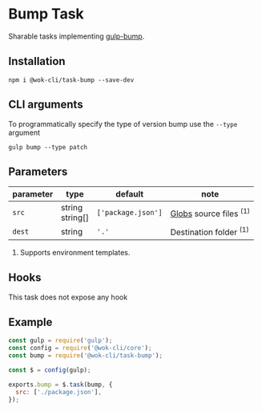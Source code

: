 # Bump Task

Sharable tasks implementing [gulp-bump](https://www.npmjs.com/package/gulp-bump).

## Installation

```
npm i @wok-cli/task-bump --save-dev
```

## CLI arguments

To programmatically specify the type of version bump use the `--type` argument

```
gulp bump --type patch
```

## Parameters

| parameter | type               | default            | note                                   |
| --------- | ------------------ | ------------------ | -------------------------------------- |
| `src`     | string<br>string[] | `['package.json']` | [Globs][1] source files <sup>(1)</sup> |
| `dest`    | string             | `'.'`              | Destination folder <sup>(1)</sup>      |

1. Supports environment templates.

[1]: https://gulpjs.com/docs/en/api/concepts#globs

## Hooks

This task does not expose any hook

## Example

```js
const gulp = require('gulp');
const config = require('@wok-cli/core');
const bump = require('@wok-cli/task-bump');

const $ = config(gulp);

exports.bump = $.task(bump, {
  src: ['./package.json'],
});
```
